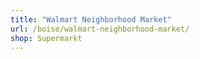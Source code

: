 ```yaml
---
title: "Walmart Neighborhood Market"
url: /boise/walmart-neighborhood-market/
shop: Supermarkt
---
```

